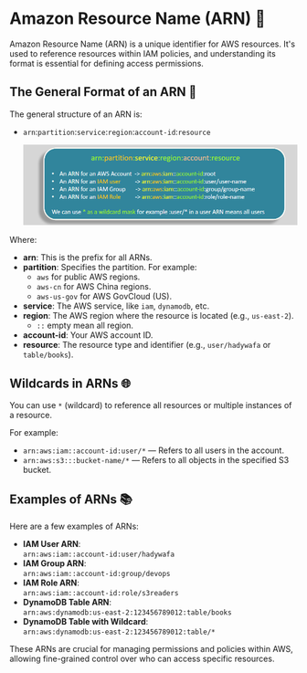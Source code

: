 # **Amazon Resource Name (ARN) 🔑**

Amazon Resource Name (ARN) is a unique identifier for AWS resources. It's used to reference resources within IAM policies, and understanding its format is essential for defining access permissions.

## **The General Format of an ARN 📜**

The general structure of an ARN is:

- `arn`:`partition`:`service`:`region`:`account-id`:`resource`

  ![ARN Structure](images/arn.png)

Where:

- **arn**: This is the prefix for all ARNs.
- **partition**: Specifies the partition. For example:
  - `aws` for public AWS regions.
  - `aws-cn` for AWS China regions.
  - `aws-us-gov` for AWS GovCloud (US).
- **service**: The AWS service, like `iam`, `dynamodb`, etc.
- **region**: The AWS region where the resource is located (e.g., `us-east-2`).
  - `::` empty mean all region.
- **account-id**: Your AWS account ID.
- **resource**: The resource type and identifier (e.g., `user/hadywafa` or `table/books`).

## **Wildcards in ARNs 🌐**

You can use `*` (wildcard) to reference all resources or multiple instances of a resource.

For example:

- `arn:aws:iam::account-id:user/*` — Refers to all users in the account.
- `arn:aws:s3:::bucket-name/*` — Refers to all objects in the specified S3 bucket.

## **Examples of ARNs 📚**

Here are a few examples of ARNs:

- **IAM User ARN**:  
  `arn:aws:iam::account-id:user/hadywafa`
- **IAM Group ARN**:  
  `arn:aws:iam::account-id:group/devops`
- **IAM Role ARN**:  
  `arn:aws:iam::account-id:role/s3readers`
- **DynamoDB Table ARN**:  
  `arn:aws:dynamodb:us-east-2:123456789012:table/books`
- **DynamoDB Table with Wildcard**:  
  `arn:aws:dynamodb:us-east-2:123456789012:table/*`

These ARNs are crucial for managing permissions and policies within AWS, allowing fine-grained control over who can access specific resources.
